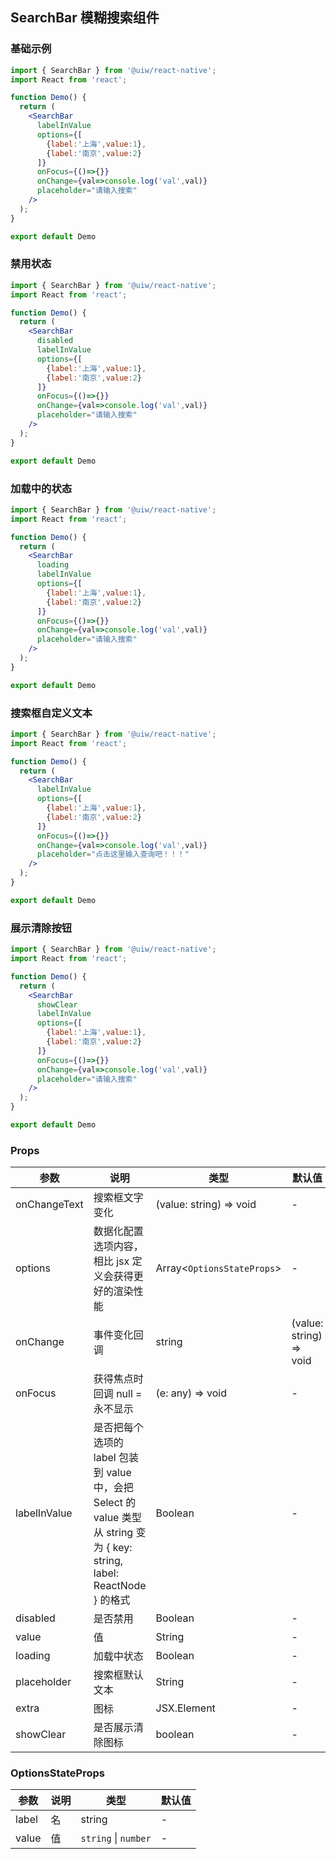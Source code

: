 SearchBar 模糊搜索组件
---

### 基础示例

```jsx mdx:preview&background=#bebebe29
import { SearchBar } from '@uiw/react-native';
import React from 'react';

function Demo() {
  return (
    <SearchBar
      labelInValue
      options={[
        {label:'上海',value:1},
        {label:'南京',value:2}
      ]}
      onFocus={()=>{}}
      onChange={val=>console.log('val',val)}
      placeholder="请输入搜索"
    />
  );
}

export default Demo

```

### 禁用状态

```jsx mdx:preview&background=#bebebe29
import { SearchBar } from '@uiw/react-native';
import React from 'react';

function Demo() {
  return (
    <SearchBar
      disabled
      labelInValue
      options={[
        {label:'上海',value:1},
        {label:'南京',value:2}
      ]}
      onFocus={()=>{}}
      onChange={val=>console.log('val',val)}
      placeholder="请输入搜索"
    />
  );
}

export default Demo

```

### 加载中的状态

```jsx mdx:preview&background=#bebebe29
import { SearchBar } from '@uiw/react-native';
import React from 'react';

function Demo() {
  return (
    <SearchBar
      loading
      labelInValue
      options={[
        {label:'上海',value:1},
        {label:'南京',value:2}
      ]}
      onFocus={()=>{}}
      onChange={val=>console.log('val',val)}
      placeholder="请输入搜索"
    />
  );
}

export default Demo

```

### 搜索框自定义文本

```jsx mdx:preview&background=#bebebe29
import { SearchBar } from '@uiw/react-native';
import React from 'react';

function Demo() {
  return (
    <SearchBar
      labelInValue
      options={[
        {label:'上海',value:1},
        {label:'南京',value:2}
      ]}
      onFocus={()=>{}}
      onChange={val=>console.log('val',val)}
      placeholder="点击这里输入查询吧！！！"
    />
  );
}

export default Demo

```
### 展示清除按钮

```jsx mdx:preview&background=#bebebe29
import { SearchBar } from '@uiw/react-native';
import React from 'react';

function Demo() {
  return (
    <SearchBar
      showClear
      labelInValue
      options={[
        {label:'上海',value:1},
        {label:'南京',value:2}
      ]}
      onFocus={()=>{}}
      onChange={val=>console.log('val',val)}
      placeholder="请输入搜索"
    />
  );
}

export default Demo

```

### Props

| 参数 | 说明 | 类型 | 默认值 |
|------|------|-----|------|
| onChangeText | 搜索框文字变化 | (value: string) => void | - |
| options | 数据化配置选项内容，相比 jsx 定义会获得更好的渲染性能 | Array<`OptionsStateProps`> | - |
| onChange | 事件变化回调 | string | (value: string) => void |
| onFocus | 获得焦点时回调 null = 永不显示 | (e: any) => void | - |
| labelInValue | 是否把每个选项的 label 包装到 value 中，会把 Select 的 value 类型从 string 变为 { key: string, label: ReactNode } 的格式 | Boolean | - |
| disabled | 是否禁用 | Boolean | - |
| value | 值 | String | - |
| loading | 加载中状态 | Boolean | - |
| placeholder | 搜索框默认文本 | String | - |
| extra | 图标 | JSX.Element | - |
| showClear | 是否展示清除图标 | boolean | - |

### OptionsStateProps

| 参数 | 说明 | 类型 | 默认值 |
|------|------|-----|------|
| label | 名 | string | - |
| value | 值 | `string` \| `number` | - |
